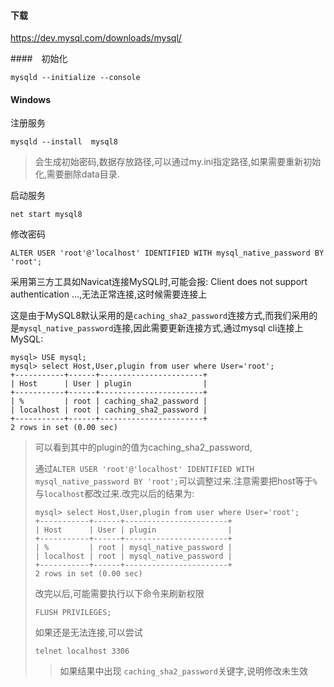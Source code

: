#### 下载

https://dev.mysql.com/downloads/mysql/

####　初始化

```
mysqld --initialize --console
```

#### Windows

注册服务

```
mysqld --install  mysql8
```

> 会生成初始密码,数据存放路径,可以通过my.ini指定路径,如果需要重新初始化,需要删除data目录.

启动服务

```
net start mysql8
```

修改密码

```
ALTER USER 'root'@'localhost' IDENTIFIED WITH mysql_native_password BY 'root';
```

采用第三方工具如Navicat连接MySQL时,可能会报: Client does not support authentication ...,无法正常连接,这时候需要连接上

这是由于MySQL8默认采用的是`caching_sha2_password`连接方式,而我们采用的是`mysql_native_password`连接,因此需要更新连接方式,通过mysql cli连接上MySQL:

```
mysql> USE mysql;
mysql> select Host,User,plugin from user where User='root';
+-----------+------+-----------------------+
| Host      | User | plugin                |
+-----------+------+-----------------------+
| %         | root | caching_sha2_password |
| localhost | root | caching_sha2_password |
+-----------+------+-----------------------+
2 rows in set (0.00 sec)

```

> 可以看到其中的plugin的值为caching_sha2_password,
>
> 通过`ALTER USER 'root'@'localhost' IDENTIFIED WITH mysql_native_password BY 'root';`可以调整过来.注意需要把host等于`%`与`localhost`都改过来.改完以后的结果为:
>
> ```
> mysql> select Host,User,plugin from user where User='root';
> +-----------+------+-----------------------+
> | Host      | User | plugin                |
> +-----------+------+-----------------------+
> | %         | root | mysql_native_password |
> | localhost | root | mysql_native_password |
> +-----------+------+-----------------------+
> 2 rows in set (0.00 sec)
> ```
>
> 改完以后,可能需要执行以下命令来刷新权限
>
> ```
> FLUSH PRIVILEGES;
> ```
>
> 如果还是无法连接,可以尝试
>
> ```
> telnet localhost 3306
> ```
>
> > 如果结果中出现 `caching_sha2_password`关键字,说明修改未生效

